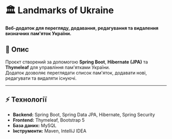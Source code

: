 # 🏛 Landmarks of Ukraine
**Веб-додаток для перегляду, додавання, редагування та видалення визначних пам'яток України.**


## 📖 Опис
Проєкт створений за допомогою **Spring Boot**, **Hibernate (JPA)** та **Thymeleaf** для управління пам'ятками України.  
Додаток дозволяє переглядати список пам'яток, додавати нові, редагувати та видаляти існуючі.

---

## ⚡ Технології
- **Backend:** Spring Boot, Spring Data JPA, Hibernate, Spring Security
- **Frontend:** Thymeleaf, Bootstrap 5
- **База даних:** MySQL
- **Інструменти:** Maven, IntelliJ IDEA
